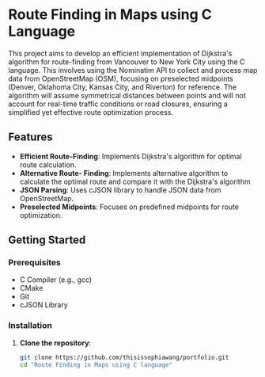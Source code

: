 # Route Finding in Maps using C Language

This project aims to develop an efficient implementation of Dijkstra's algorithm for route-finding from Vancouver to New York City using the C language. This involves using the Nominatim API to collect and process map data from OpenStreetMap (OSM), focusing on preselected midpoints (Denver, Oklahoma City, Kansas City, and Riverton) for reference. The algorithm will assume symmetrical distances between points and will not account for real-time traffic conditions or road closures, ensuring a simplified yet effective route optimization process.

## Features

- **Efficient Route-Finding**: Implements Dijkstra's algorithm for optimal route calculation.
- **Alternative Route- Finding**: Implements alternative algorithm to calculate the optimal route and compare it with the Dijkstra's algorithm
- **JSON Parsing**: Uses cJSON library to handle JSON data from OpenStreetMap.
- **Preselected Midpoints**: Focuses on predefined midpoints for route optimization.

## Getting Started

### Prerequisites

- C Compiler (e.g., gcc)
- CMake
- Git
- cJSON Library

### Installation

1. **Clone the repository**:
   ```bash
   git clone https://github.com/thisissophiawang/portfolio.git
   cd "Route Finding in Maps using C language"

